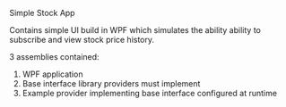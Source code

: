 Simple Stock App

Contains simple UI build in WPF which simulates the ability
ability to subscribe and view stock price history.

3 assemblies contained:
1. WPF application
2. Base interface library providers must implement
3. Example provider implementing base interface configured at runtime

